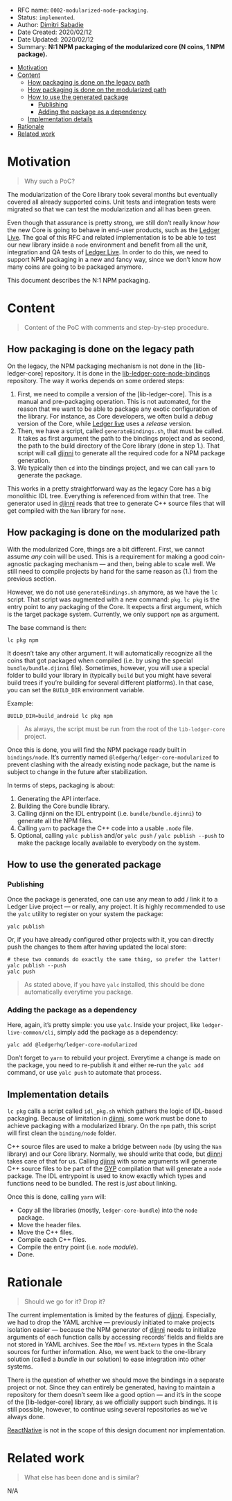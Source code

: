 - RFC name: `0002-modularized-node-packaging`.
- Status: `implemented`.
- Author: [Dimitri Sabadie](https://github.com/phaazon)
- Date Created: 2020/02/12
- Date Updated: 2020/02/12
- Summary: **N:1 NPM packaging of the modularized core (N coins, 1 NPM package).**

<!-- vim-markdown-toc GFM -->

* [Motivation](#motivation)
* [Content](#content)
  * [How packaging is done on the legacy path](#how-packaging-is-done-on-the-legacy-path)
  * [How packaging is done on the modularized path](#how-packaging-is-done-on-the-modularized-path)
  * [How to use the generated package](#how-to-use-the-generated-package)
    * [Publishing](#publishing)
    * [Adding the package as a dependency](#adding-the-package-as-a-dependency)
  * [Implementation details](#implementation-details)
* [Rationale](#rationale)
* [Related work](#related-work)

<!-- vim-markdown-toc -->

# Motivation
> Why such a PoC?

The modularization of the Core library took several months but eventually covered all already supported
coins. Unit tests and integration tests were migrated so that we can test the modularization and all has been
green.

Even though that assurance is pretty strong, we still don’t really know _how_ the new Core is going to behave
in end-user products, such as the [Ledger Live]. The goal of this RFC and related implementation is to be able
to test our new library inside a `node` environment and benefit from all the unit, integration and QA tests of
[Ledger Live]. In order to do this, we need to support NPM packaging in a new and fancy way, since we don’t
know how many coins are going to be packaged anymore.

This document describes the N:1 NPM packaging.

# Content
> Content of the PoC with comments and step-by-step procedure.

## How packaging is done on the legacy path

On the legacy, the NPM packaging mechanism is not done in the [lib-ledger-core] repository. It is done in the
[lib-ledger-core-node-bindings] repository. The way it works depends on some ordered steps:

1. First, we need to compile a version of the [lib-ledger-core]. This is a manual and pre-packaging
  operation. This is not automated, for the reason that we want to be able to package any exotic
  configuration of the library. For instance, as Core developers, we often build a _debug_ version of the
  Core, while [Ledger live] uses a _release_ version.
2. Then, we have a script, called `generateBindings.sh`, that must be called. It takes as first argument the
  path to the bindings project and as second, the path to the build directory of the Core library (done in
  step 1.). That script will call [djinni] to generate all the required code for a NPM package generation.
3. We typically then `cd` into the bindings project, and we can call `yarn` to generate the package.

This works in a pretty straightforward way as the legacy Core has a big monolithic IDL tree. Everything is
referenced from within that tree. The generator used in [djinni] reads that tree to generate C++ source files
that will get compiled with the `Nan` library for `none`.

## How packaging is done on the modularized path

With the modularized Core, things are a bit different. First, we cannot assume _any_ coin will be used. This
is a requirement for making a good coin-agnostic packaging mechanism — and then, being able to scale well. We
still need to compile projects by hand for the same reason as (1.) from the previous section.

However, we do not use `generateBindings.sh` anymore, as we have the `lc` script. That script was augmented
with a new command: `pkg`. `lc pkg` is the entry point to any packaging of the Core. It expects a first
argument, which is the target package system. Currently, we only support `npm` as argument.

The base command is then:

```
lc pkg npm
```

It doesn’t take any other argument. It will automatically recognize all the coins that got packaged
when compiled (i.e. by using the special `bundle/bundle.djinni` file). Sometimes, however, you will
use a special folder to build your library in (typically `build` but you might have several build
trees if you’re building for several different platforms). In that case, you can set the
`BUILD_DIR` environment variable.

Example:

```
BUILD_DIR=build_android lc pkg npm
```

> As always, the script must be run from the root of the `lib-ledger-core` project.

Once this is done, you will find the NPM package ready built in `bindings/node`. It’s currently
named `@ledgerhq/ledger-core-modularized` to prevent clashing with the already existing node
package, but the name is subject to change in the future after stabilization.

In terms of steps, packaging is about:

1. Generating the API interface.
2. Building the Core bundle library.
3. Calling djinni on the IDL entrypoint (i.e. `bundle/bundle.djinni`) to generate all the NPM
  files.
4. Calling `yarn` to package the C++ code into a usable `.node` file.
5. Optional, calling `yalc publish` and/or `yalc push` / `yalc publish --push` to make the package
  locally available to everybody on the system.

## How to use the generated package

### Publishing

Once the package is generated, one can use any mean to add / link it to a Ledger Live project — or really,
any project. It is highly recommended to use the `yalc` utility to register on your system the package:

```
yalc publish
```

Or, if you have already configured other projects with it, you can directly push the changes to them
after having updated the local store:

```
# these two commands do exactly the same thing, so prefer the latter!
yalc publish --push
yalc push
```

> As stated above, if you have `yalc` installed, this should be done automatically everytime you
> package.

### Adding the package as a dependency

Here, again, it’s pretty simple: you use `yalc`. Inside your project, like `ledger-live-common/cli`, simply
add the package as a dependency:

```
yalc add @ledgerhq/ledger-core-modularized
```

Don’t forget to `yarn` to rebuild your project. Everytime a change is made on the package, you need to
re-publish it and either re-run the `yalc add` command, or use `yalc push` to automate that process.


## Implementation details

`lc pkg` calls a script called `idl_pkg.sh` which gathers the logic of IDL-based packaging. Because of
limitation in [djinni], some work must be done to achieve packaging with a modularized library. On the
`npm` path, this script will first clean the `binding/node` folder.

C++ source files are used to make a bridge between `node` (by using the `Nan` library) and our Core library.
Normally, we should write that code, but [djinni] takes care of that for us. Calling [djinni] with some
arguments will generate C++ source files to be part of the [GYP] compilation that will generate a `node`
package. The IDL entrypoint is used to know exactly which types and functions need to be bundled. The
rest is _just_ about linking.

Once this is done, calling `yarn` will:

- Copy all the libraries (mostly, `ledger-core-bundle`) into the `node` package.
- Move the header files.
- Move the C++ files.
- Compile each C++ files.
- Compile the entry point (i.e. `node` _module_).
- Done.

# Rationale
> Should we go for it? Drop it?

The current implementation is limited by the features of [djinni]. Especially, we had to drop the YAML
archive — previously initiated to make projects isolation easier — because the NPM generator of [djinni]
needs to initialize arguments of each function calls by accessing records’ fields and fields are not stored
in YAML archives. See the `MDef` vs. `MExtern` types in the Scala sources for further information. Also,
we went back to the one-library solution (called a _bundle_ in our solution) to ease integration into
other systems.

There is the question of whether we should move the bindings in a separate project or not. Since they can
entirely be generated, having to maintain a repository for them doesn’t seem like a good option — and it’s in
the scope of the [lib-ledger-core] library, as we officially support such bindings.
It is still possible, however, to continue using several repositories as we’ve always done.

[ReactNative] is not in the scope of this design document nor implementation.

# Related work
> What else has been done and is similar?

N/A

[Ledger Live]: https://github.com/LedgerHQ/ledger-live
[lib-llib-ledger-core]: https://github.com/LedgerHQ/ib-llib-ledger-core
[lib-ledger-core-node-bindings]: https://github.com/LedgerHQ/lib-ledger-core-node-bindings
[djinni]: https://github.com/LedgerHQ/djinni
[GYP]: https://gyp.gsrc.io
[ReactNative]: https://reactnative.dev
